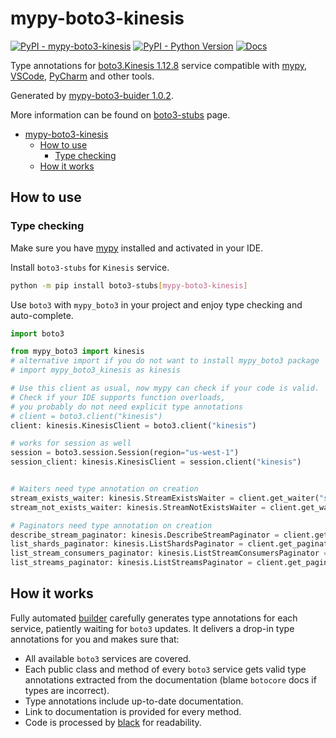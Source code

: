 # mypy-boto3-kinesis

[![PyPI - mypy-boto3-kinesis](https://img.shields.io/pypi/v/mypy-boto3-kinesis.svg?color=blue)](https://pypi.org/project/mypy-boto3-kinesis)
[![PyPI - Python Version](https://img.shields.io/pypi/pyversions/mypy-boto3-kinesis.svg?color=blue)](https://pypi.org/project/mypy-boto3-kinesis)
[![Docs](https://img.shields.io/readthedocs/mypy-boto3-builder.svg?color=blue)](https://mypy-boto3-builder.readthedocs.io/)

Type annotations for
[boto3.Kinesis 1.12.8](https://boto3.amazonaws.com/v1/documentation/api/1.12.8/reference/services/kinesis.html#Kinesis) service
compatible with [mypy](https://github.com/python/mypy), [VSCode](https://code.visualstudio.com/),
[PyCharm](https://www.jetbrains.com/pycharm/) and other tools.

Generated by [mypy-boto3-buider 1.0.2](https://github.com/vemel/mypy_boto3_builder).

More information can be found on [boto3-stubs](https://pypi.org/project/boto3-stubs/) page.

- [mypy-boto3-kinesis](#mypy-boto3-kinesis)
  - [How to use](#how-to-use)
    - [Type checking](#type-checking)
  - [How it works](#how-it-works)

## How to use

### Type checking

Make sure you have [mypy](https://github.com/python/mypy) installed and activated in your IDE.

Install `boto3-stubs` for `Kinesis` service.

```bash
python -m pip install boto3-stubs[mypy-boto3-kinesis]
```

Use `boto3` with `mypy_boto3` in your project and enjoy type checking and auto-complete.

```python
import boto3

from mypy_boto3 import kinesis
# alternative import if you do not want to install mypy_boto3 package
# import mypy_boto3_kinesis as kinesis

# Use this client as usual, now mypy can check if your code is valid.
# Check if your IDE supports function overloads,
# you probably do not need explicit type annotations
# client = boto3.client("kinesis")
client: kinesis.KinesisClient = boto3.client("kinesis")

# works for session as well
session = boto3.session.Session(region="us-west-1")
session_client: kinesis.KinesisClient = session.client("kinesis")


# Waiters need type annotation on creation
stream_exists_waiter: kinesis.StreamExistsWaiter = client.get_waiter("stream_exists")
stream_not_exists_waiter: kinesis.StreamNotExistsWaiter = client.get_waiter("stream_not_exists")

# Paginators need type annotation on creation
describe_stream_paginator: kinesis.DescribeStreamPaginator = client.get_paginator("describe_stream")
list_shards_paginator: kinesis.ListShardsPaginator = client.get_paginator("list_shards")
list_stream_consumers_paginator: kinesis.ListStreamConsumersPaginator = client.get_paginator("list_stream_consumers")
list_streams_paginator: kinesis.ListStreamsPaginator = client.get_paginator("list_streams")
```

## How it works

Fully automated [builder](https://github.com/vemel/mypy_boto3_builder) carefully generates
type annotations for each service, patiently waiting for `boto3` updates. It delivers
a drop-in type annotations for you and makes sure that:

- All available `boto3` services are covered.
- Each public class and method of every `boto3` service gets valid type annotations
  extracted from the documentation (blame `botocore` docs if types are incorrect).
- Type annotations include up-to-date documentation.
- Link to documentation is provided for every method.
- Code is processed by [black](https://github.com/psf/black) for readability.